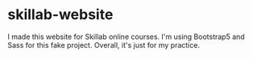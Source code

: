 # skillab-website
I made this website for Skillab online courses. I'm using Bootstrap5 and Sass for this fake project. Overall, it's just for my practice.

